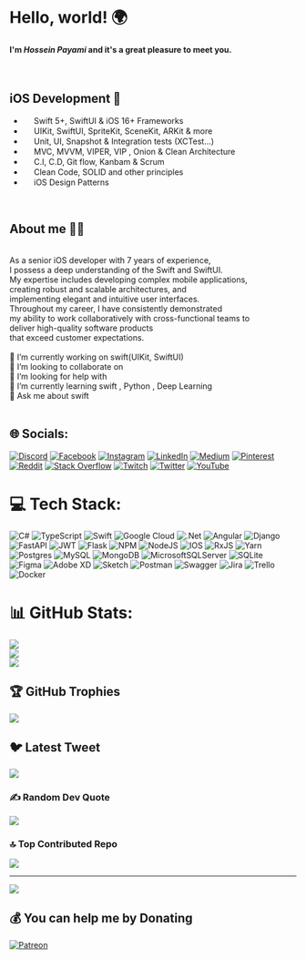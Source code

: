 # Hello, world! 🌍
#### I'm  *Hossein Payami*  and it's a great pleasure to meet you.

<br/>

## iOS Development 📱
- <img width=15 src="https://user-images.githubusercontent.com/59176579/155759319-69ca0edf-36dd-4d9d-b7a8-1074b2112e29.png"/> Swift 5+, SwiftUI & iOS 16+ Frameworks
- <img width=15 src="https://user-images.githubusercontent.com/59176579/158831428-918705d6-4bc3-4456-9e54-8cce2da587d7.png"/> UIKit, SwiftUI, SpriteKit, SceneKit, ARKit & more
- <img width=15 src="https://user-images.githubusercontent.com/59176579/155759739-c594c55b-6f04-4feb-9278-bc82258ff89e.png"/> Unit, UI, Snapshot & Integration tests (XCTest...)
- <img width=15 src="https://user-images.githubusercontent.com/59176579/155759812-84a076dd-06c4-4bde-b441-d8e16e8640bc.png"/> MVC, MVVM, VIPER, VIP , Onion & Clean Architecture
- <img width=15 src="https://user-images.githubusercontent.com/59176579/155759817-9402e32f-adab-452b-a533-c35b18839202.png"/> C.I, C.D, Git flow, Kanbam & Scrum
- <img width=15 src="https://user-images.githubusercontent.com/59176579/155760079-81550bf2-5aca-4d37-a0c2-6fa7f18f2444.png"/> Clean Code, SOLID and other principles
- <img width=15 src="https://user-images.githubusercontent.com/59176579/155759945-93cb9157-e2a3-4227-8b39-8dc387effe56.png"/> iOS Design Patterns

<br/>

## About me 👨‍💻
 
<br>As a senior iOS developer with 7 years of experience,<br>I possess a deep understanding of the Swift and SwiftUI.<br>My expertise includes developing complex mobile applications, <br>creating robust and scalable architectures, and <br>implementing elegant and intuitive user interfaces. <br>Throughout my career, I have consistently demonstrated <br>my ability to work collaboratively with cross-functional teams to <br>deliver high-quality software products <br>that exceed customer expectations.<br><br>🔭 I’m currently working on swift(UIKit, SwiftUI)<br>👯 I’m looking to collaborate on <br>🤝 I’m looking for help with<br>🌱 I’m currently learning swift , Python , Deep Learning<br>💬 Ask me about swift<br> <br>


## 🌐 Socials:
[![Discord](https://img.shields.io/badge/Discord-%237289DA.svg?logo=discord&logoColor=white)](https://discord.gg/#2646) [![Facebook](https://img.shields.io/badge/Facebook-%231877F2.svg?logo=Facebook&logoColor=white)](https://facebook.com/hosseinpayami) [![Instagram](https://img.shields.io/badge/Instagram-%23E4405F.svg?logo=Instagram&logoColor=white)](https://instagram.com/dr__payami) [![LinkedIn](https://img.shields.io/badge/LinkedIn-%230077B5.svg?logo=linkedin&logoColor=white)](https://linkedin.com/in/phd-hossein-payami) [![Medium](https://img.shields.io/badge/Medium-12100E?logo=medium&logoColor=white)](https://medium.com/@hosseinpayami) [![Pinterest](https://img.shields.io/badge/Pinterest-%23E60023.svg?logo=Pinterest&logoColor=white)](https://pinterest.com/hosseinpayami@gmail.com) [![Reddit](https://img.shields.io/badge/Reddit-%23FF4500.svg?logo=Reddit&logoColor=white)](https://reddit.com/user/hosseinpayami@gmail.com) [![Stack Overflow](https://img.shields.io/badge/-Stackoverflow-FE7A16?logo=stack-overflow&logoColor=white)](https://stackoverflow.com/users/user3548216) [![Twitch](https://img.shields.io/badge/Twitch-%239146FF.svg?logo=Twitch&logoColor=white)](https://twitch.tv/hosseinpayami) [![Twitter](https://img.shields.io/badge/Twitter-%231DA1F2.svg?logo=Twitter&logoColor=white)](https://twitter.com/hosseinpayami) [![YouTube](https://img.shields.io/badge/YouTube-%23FF0000.svg?logo=YouTube&logoColor=white)](https://youtube.com/@hosseinpayami380) 

# 💻 Tech Stack:
![C#](https://img.shields.io/badge/c%23-%23239120.svg?style=for-the-badge&logo=c-sharp&logoColor=white) ![TypeScript](https://img.shields.io/badge/typescript-%23007ACC.svg?style=for-the-badge&logo=typescript&logoColor=white) ![Swift](https://img.shields.io/badge/swift-F54A2A?style=for-the-badge&logo=swift&logoColor=white) ![Google Cloud](https://img.shields.io/badge/Google%20Cloud-%234285F4.svg?style=for-the-badge&logo=google-cloud&logoColor=white)  ![.Net](https://img.shields.io/badge/.NET-5C2D91?style=for-the-badge&logo=.net&logoColor=white) ![Angular](https://img.shields.io/badge/angular-%23DD0031.svg?style=for-the-badge&logo=angular&logoColor=white) ![Django](https://img.shields.io/badge/django-%23092E20.svg?style=for-the-badge&logo=django&logoColor=white) ![FastAPI](https://img.shields.io/badge/FastAPI-005571?style=for-the-badge&logo=fastapi) ![JWT](https://img.shields.io/badge/JWT-black?style=for-the-badge&logo=JSON%20web%20tokens) ![Flask](https://img.shields.io/badge/flask-%23000.svg?style=for-the-badge&logo=flask&logoColor=white) ![NPM](https://img.shields.io/badge/NPM-%23000000.svg?style=for-the-badge&logo=npm&logoColor=white) ![NodeJS](https://img.shields.io/badge/node.js-6DA55F?style=for-the-badge&logo=node.js&logoColor=white) ![IOS](https://img.shields.io/badge/IOS-%2320232a.svg?style=for-the-badge&logo=apple&logoColor=white) ![RxJS](https://img.shields.io/badge/rxjs-%23B7178C.svg?style=for-the-badge&logo=reactivex&logoColor=white) ![Yarn](https://img.shields.io/badge/yarn-%232C8EBB.svg?style=for-the-badge&logo=yarn&logoColor=white)![Postgres](https://img.shields.io/badge/postgres-%23316192.svg?style=for-the-badge&logo=postgresql&logoColor=white) ![MySQL](https://img.shields.io/badge/mysql-%2300f.svg?style=for-the-badge&logo=mysql&logoColor=white) ![MongoDB](https://img.shields.io/badge/MongoDB-%234ea94b.svg?style=for-the-badge&logo=mongodb&logoColor=white) ![MicrosoftSQLServer](https://img.shields.io/badge/Microsoft%20SQL%20Sever-CC2927?style=for-the-badge&logo=microsoft%20sql%20server&logoColor=white) ![SQLite](https://img.shields.io/badge/sqlite-%2307405e.svg?style=for-the-badge&logo=sqlite&logoColor=white)  	![Figma](https://img.shields.io/badge/figma-%23F24E1E.svg?style=for-the-badge&logo=figma&logoColor=white) ![Adobe XD](https://img.shields.io/badge/Adobe%20XD-470137?style=for-the-badge&logo=Adobe%20XD&logoColor=#FF61F6) ![Sketch](https://img.shields.io/badge/Sketch-FFB387?style=for-the-badge&logo=sketch&logoColor=black) ![Postman](https://img.shields.io/badge/Postman-FF6C37?style=for-the-badge&logo=postman&logoColor=white) ![Swagger](https://img.shields.io/badge/-Swagger-%23Clojure?style=for-the-badge&logo=swagger&logoColor=white) ![Jira](https://img.shields.io/badge/jira-%230A0FFF.svg?style=for-the-badge&logo=jira&logoColor=white) ![Trello](https://img.shields.io/badge/Trello-%23026AA7.svg?style=for-the-badge&logo=Trello&logoColor=white) ![Docker](https://img.shields.io/badge/docker-%230db7ed.svg?style=for-the-badge&logo=docker&logoColor=white)  
# 📊 GitHub Stats:
![](https://github-readme-stats.vercel.app/api?username=hpayami&theme=gruvbox&hide_border=false&include_all_commits=true&count_private=true)<br/>
![](https://github-readme-streak-stats.herokuapp.com/?user=hpayami&theme=gruvbox&hide_border=false)<br/>
![](https://github-readme-stats.vercel.app/api/top-langs/?username=hpayami&theme=gruvbox&hide_border=false&include_all_commits=true&count_private=true&layout=compact)

## 🏆 GitHub Trophies
![](https://github-profile-trophy.vercel.app/?username=hpayami&theme=darkhub&no-frame=false&no-bg=true&margin-w=4)

## 🐦 Latest Tweet
[![](https://gtce.itsvg.in/api?username=hosseinpayami)](https://github.com/VishwaGauravIn/github-twitter-card-embed)

### ✍️ Random Dev Quote
![](https://quotes-github-readme.vercel.app/api?type=horizontal&theme=merko)

### 🔝 Top Contributed Repo
![](https://github-contributor-stats.vercel.app/api?username=hpayami&limit=5&theme=dark&combine_all_yearly_contributions=true)

---
[![](https://visitcount.itsvg.in/api?id=hpayami&icon=0&color=0)](https://visitcount.itsvg.in)

  ## 💰 You can help me by Donating
  [![Patreon](https://img.shields.io/badge/Patreon-F96854?style=for-the-badge&logo=patreon&logoColor=white)](https://patreon.com/patreon.com/user?u=77981106) 

  
<!-- Proudly created with GPRM ( https://gprm.itsvg.in ) -->
